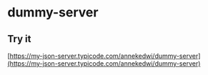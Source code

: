 # dummy-server

## Try it

[https://my-json-server.typicode.com/annekedwi/dummy-server](https://my-json-server.typicode.com/annekedwi/dummy-server)
